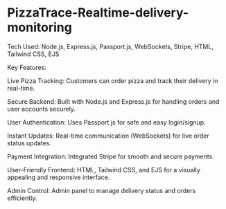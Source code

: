 # PizzaTrace-Realtime-delivery-monitoring

Tech Used: Node.js, Express.js, Passport.js, WebSockets, Stripe, HTML, Tailwind CSS, EJS

Key Features:

Live Pizza Tracking: Customers can order pizza and track their delivery in real-time.

Secure Backend: Built with Node.js and Express.js for handling orders and user accounts securely.

User Authentication: Uses Passport.js for safe and easy login/signup.

Instant Updates:  Real-time communication (WebSockets) for live order status updates.

Payment Integration: Integrated Stripe for smooth and secure payments.

User-Friendly Frontend: HTML, Tailwind CSS, and EJS for a visually appealing and responsive interface.

Admin Control: Admin panel to manage delivery status and orders efficiently.
